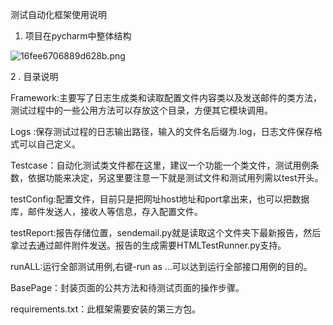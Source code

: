 测试自动化框架使用说明



1. 项目在pycharm中整体结构

![16fee6706889d628b.png](https://www.privacypic.com/images/2019/08/21/16fee6706889d628b.png)

2 . 目录说明

Framework:主要写了日志生成类和读取配置文件内容类以及发送邮件的类方法，测试过程中的一些公用方法可以存放这个目录，方便其它模块调用。

Logs :保存测试过程的日志输出路径，输入的文件名后缀为.log，日志文件保存格式可以自己定义。

Testcase：自动化测试类文件都在这里，建议一个功能一个类文件，测试用例条数，依据功能来决定，另这里要注意一下就是测试文件和测试用列需以test开头。

testConfig:配置文件，目前只是把网址host地址和port拿出来，也可以把数据库，邮件发送人，接收人等信息，存入配置文件。

testReport:报告存储位置，sendemail.py就是读取这个文件夹下最新报告，然后拿过去通过邮件附件发送。报告的生成需要HTMLTestRunner.py支持。

runALL:运行全部测试用例,右键-run as …可以达到运行全部接口用例的目的。

BasePage：封装页面的公共方法和待测试页面的操作步骤。

requirements.txt：此框架需要安装的第三方包。